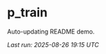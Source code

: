 # p_train

Auto-updating README demo.

<!--START_SECTION:status-->
_Last run: 2025-08-26 19:15 UTC_
<!--END_SECTION:status-->





























































































































































